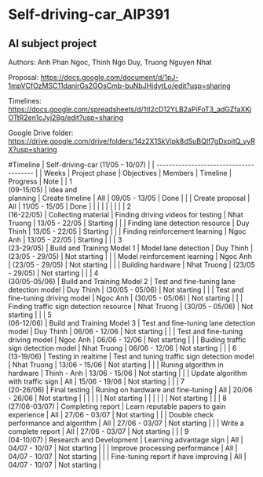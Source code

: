 # Self-driving-car_AIP391
## AI subject project

Authors: Anh Phan Ngoc, Thinh Ngo Duy, Truong Nguyen Nhat


Proposal:             https://docs.google.com/document/d/1pJ-1mpVCfOzMSC11danirGs2GOsCmb-buNbJHjdytLo/edit?usp=sharing

Timelines:            https://docs.google.com/spreadsheets/d/1tI2cD12YLB2aPiFoT3_adGZfaXKjOTtR2en1cJyj28g/edit?usp=sharing

Google Drive folder:  https://drive.google.com/drive/folders/14z2X1SkVipk8dSuBQIf7gDxpjtQ_vyRX?usp=sharing


#Timeline
| Self-driving-car (11/05 - 10/07)        |
| --------------------------------------- |
| Weeks                                   | Project phase | Objectives | Members | Timeline | Progress | Note |
| 1<br>(09-15/05)                         | Idea and<br>planning | Create timeline | All | 09/05 - 13/05 | Done |  |
| Create proposal                         | All | 11/05 - 15/05 | Done |  |
|                                         |  |  |  |  |
| 2<br>(16-22/05)                         | Collecting material | Finding driving videos for testing | Nhat Truong | 13/05 - 22/05 | Starting |  |
| Finding lane detection resource         | Duy Thinh | 13/05 - 22/05 | Starting |  |
| Finding reinforcement learning          | Ngoc Anh | 13/05 - 22/05 | Starting |  |
| 3<br>(23-29/05)                         | Build and Training Model 1 | Model lane detection | Duy Thinh | (23/05 - 29/05) | Not starting |  |
| Model reinforcement learning            | Ngoc Anh | (23/05 - 29/05) | Not starting |  |
| Building hardware                       | Nhat Truong | (23/05 - 29/05) | Not starting |  |
| 4<br>(30/05-05/06)                      | Build and Training Model 2 | Test and fine-tuning lane detection model | Duy Thinh | (30/05 - 05/06) | Not starting |  |
| Test and fine-tuning driving model      | Ngoc Anh | (30/05 - 05/06) | Not starting |  |
| Finding traffic sign detection resource | Nhat Truong | (30/05 - 05/06) | Not starting |  |
| 5<br>(06-12/06)                         | Build and Training Model 3 | Test and fine-tuning lane detection model | Duy Thinh | 06/06 - 12/06 | Not starting |  |
| Test and fine-tuning driving model      | Ngoc Anh | 06/06 - 12/06 | Not starting |  |
| Buiding traffic sign detection model    | Nhat Truong | 06/06 - 12/06 | Not starting |  |
| 6<br>(13-19/06)                         | Testing in realtime | Test and tuning traffic sign detection model | Nhat Truong | 13/06 - 15/06 | Not starting |  |
| Runing algorithm in hardware            | Thinh - Anh | 13/06 - 15/06 | Not starting |  |
| Update algorithm with traffic sign      | All | 15/06 - 19/06 | Not starting |  |
| 7<br>(20-26/06)                         | Final testing | Runing on hardware and fine-tuning | All | 20/06 - 26/06 | Not starting |  |
|                                         |  |  | Not starting |  |
|                                         |  |  | Not starting |  |
| 8<br>(27/06-03/07)                      | Completing report | Learn reputable papers to gain experience | All | 27/06 - 03/07 | Not starting |  |
| Double check performance and algorithm  | All | 27/06 - 03/07 | Not starting |  |
| Write a complete report                 | All | 27/06 - 03/07 | Not starting |  |
| 9<br>(04-10/07)                         | Research and Development | Learning advantage sign | All | 04/07 - 10/07 | Not starting |  |
| Improve processing performance          | All | 04/07 - 10/07 | Not starting |  |
| Fine-tuning report if have improving    | All | 04/07 - 10/07 | Not starting |
